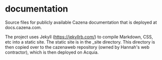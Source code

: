 # documentation

Source files for publicly available Cazena documentation that is deployed at docs.cazena.com.

The project uses Jekyll (https://jekyllrb.com/) to compile Markdown, CSS, etc into a static site. The static site is in the _site directory. This directory is then copied over to the cazenaweb repository (owned by Hannah's web contractor), which is then deployed on Acquia.